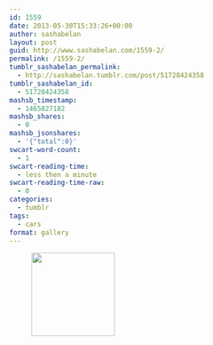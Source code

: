```yaml
---
id: 1559
date: 2013-05-30T15:33:26+00:00
author: sashabelan
layout: post
guid: http://www.sashabelan.com/1559-2/
permalink: /1559-2/
tumblr_sashabelan_permalink:
  - http://sashabelan.tumblr.com/post/51728424358
tumblr_sashabelan_id:
  - 51728424358
mashsb_timestamp:
  - 1465827182
mashsb_shares:
  - 0
mashsb_jsonshares:
  - '{"total":0}'
swcart-word-count:
  - 1
swcart-reading-time:
  - less then a minute
swcart-reading-time-raw:
  - 0
categories:
  - tumblr
tags:
  - cars
format: gallery
---
```

<div id='gallery-405' class='gallery galleryid-1559 gallery-columns-3 gallery-size-thumbnail'>
  <figure class='gallery-item'> 
  
  <div class='gallery-icon landscape'>
    <a href='http://www.sashabelan.ru/1559-2/attachment/1560/'><img width="150" height="150" src="http://www.sashabelan.ru/wp-content/uploads/2013/05/tumblr_mnmb7q9X9S1qarj97o1_1280-150x150.jpg" class="attachment-thumbnail size-thumbnail" alt="" /></a>
  </div></figure>
</div>